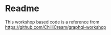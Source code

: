 # Readme

This workshop based code is a reference from https://github.com/ChilliCream/graphql-workshop
